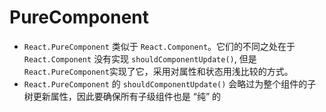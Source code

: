 PureComponent
===

- `React.PureComponent` 类似于 `React.Component`。它们的不同之处在于 `React.Component` 没有实现 `shouldComponentUpdate()`, 但是 `React.PureComponent`实现了它，采用对属性和状态用浅比较的方式。
- `React.PureComponent` 的 `shouldComponentUpdate()` 会略过为整个组件的子树更新属性，因此要确保所有子级组件也是 “纯” 的